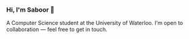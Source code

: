 <h3> Hi, I'm Saboor 👋 </h3>
<p> A Computer Science student at the University of Waterloo. I'm open to collaboration — feel free to get in touch. </p>
